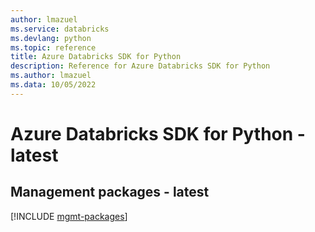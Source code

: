 ```yaml
---
author: lmazuel
ms.service: databricks
ms.devlang: python
ms.topic: reference
title: Azure Databricks SDK for Python
description: Reference for Azure Databricks SDK for Python
ms.author: lmazuel
ms.data: 10/05/2022
---
```

# Azure Databricks SDK for Python - latest

## Management packages - latest
[!INCLUDE [mgmt-packages](databricks-mgmt-index.md)]